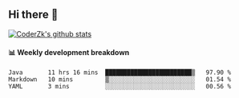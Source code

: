 ## Hi there 👋

[![CoderZk's github stats](https://github-readme-stats.vercel.app/api?username=zhoukuo123&show_icons=true&count_private=true)](https://github.com/anuraghazra/github-readme-stats)

#### :bar_chart: Weekly development breakdown

<!--START_SECTION:waka-->

```text
Java       11 hrs 16 mins  ████████████████████████▒   97.90 %
Markdown   10 mins         ▒░░░░░░░░░░░░░░░░░░░░░░░░   01.54 %
YAML       3 mins          ░░░░░░░░░░░░░░░░░░░░░░░░░   00.56 %
```

<!--END_SECTION:waka-->
